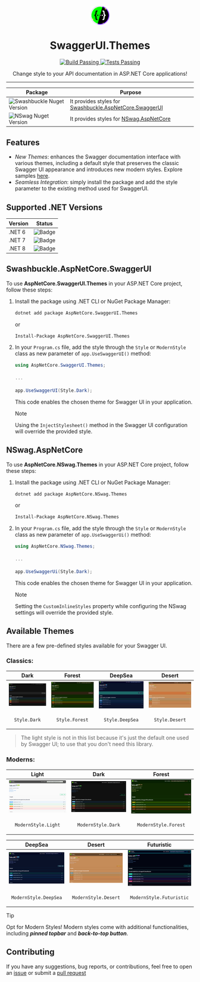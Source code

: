 ﻿<span align="center">

<p>
<img height="50" src="\build\icon.png" align="center">
</p>

# SwaggerUI.Themes

</span>
<p align="center">
	<a href="https://github.com/teociaps/SwaggerUI.Themes/actions/workflows/build.yml">
		<img alt="Build Passing" src="https://github.com/teociaps/SwaggerUI.Themes/actions/workflows/build.yml/badge.svg" />
	</a>
	<a href="https://github.com/teociaps/SwaggerUI.Themes/actions/workflows/test.yml">
		<img alt="Tests Passing" src="https://github.com/teociaps/SwaggerUI.Themes/actions/workflows/test.yml/badge.svg" />
	</a>
</p>
<span align="center">

Change style to your API documentation in ASP.NET Core applications!

</span>
<hr>

| Package | Purpose |
| ------- | ------- |
| ![Swashbuckle Nuget Version] | It provides styles for [Swashbuckle.AspNetCore.SwaggerUI] |
| ![NSwag Nuget Version] | It provides styles for [NSwag.AspNetCore] |


## Features
- _New Themes_: enhances the Swagger documentation interface with various themes, including a default style that preserves the classic Swagger UI appearance and introduces new modern styles. Explore samples [here](#available-themes).
- _Seamless Integration_: simply install the package and add the style parameter to the existing method used for SwaggerUI.


## Supported .NET Versions
| Version | Status        |
| ------- | ------------- |
| .NET 6  | ![Badge](https://img.shields.io/badge/Status-Supported-brightgreen) |
| .NET 7  | ![Badge](https://img.shields.io/badge/Status-Supported-brightgreen) |
| .NET 8  | ![Badge](https://img.shields.io/badge/Status-Supported-brightgreen) |


## Swashbuckle.AspNetCore.SwaggerUI
To use **AspNetCore.SwaggerUI.Themes** in your ASP.NET Core project, follow these steps:

1. Install the package using .NET CLI or NuGet Package Manager:

	```bash
	dotnet add package AspNetCore.SwaggerUI.Themes
	```

	or

	```bash
	Install-Package AspNetCore.SwaggerUI.Themes
	```

2. In your `Program.cs` file, add the style through the `Style` or `ModernStyle` class as new parameter of `app.UseSwaggerUI()` method:

	```csharp
	using AspNetCore.SwaggerUI.Themes;

	...

	app.UseSwaggerUI(Style.Dark);
	```

	This code enables the chosen theme for Swagger UI in your application.
	
	> [!NOTE]
	> Using the `InjectStylesheet()` method in the Swagger UI configuration will override the provided style.


## NSwag.AspNetCore

To use **AspNetCore.NSwag.Themes** in your ASP.NET Core project, follow these steps:

1. Install the package using .NET CLI or NuGet Package Manager:

	```bash
	dotnet add package AspNetCore.NSwag.Themes
	```

	or

	```bash
	Install-Package AspNetCore.NSwag.Themes
	```

2. In your `Program.cs` file, add the style through the `Style` or `ModernStyle` class as new parameter of `app.UseSwaggerUi()` method:

	```csharp
	using AspNetCore.NSwag.Themes;

	...

	app.UseSwaggerUi(Style.Dark);
	```

	This code enables the chosen theme for Swagger UI in your application.
	
	> [!NOTE]
	> Setting the `CustomInlineStyles` property while configuring the NSwag settings will override the provided style.


## Available Themes
There are a few pre-defined styles available for your Swagger UI.

### Classics:

| Dark | Forest | DeepSea | Desert |
|------|--------|---------|--------|
| ![dark style example image] | ![forest style example image] | ![deepSea style example image] | ![desert style example image] |
| <center><pre lang="csharp">`Style.Dark`</pre></center> | <center><pre lang="csharp">`Style.Forest`</pre></center> | <center><pre lang="csharp">`Style.DeepSea`</pre></center> | <center><pre lang="csharp">`Style.Desert`</pre></center> |

> The light style is not in this list because it's just the default one used by Swagger UI; to use that you don't need this library.

### Moderns:

| Light | Dark | Forest |
|-------|------|--------|
| ![modern light style example image] | ![modern dark style example image] | ![modern forest style example image] |
| <center><pre lang="csharp">`ModernStyle.Light`</pre></center> | <center><pre lang="csharp">`ModernStyle.Dark`</pre></center> | <center><pre lang="csharp">`ModernStyle.Forest`</pre></center> |

| DeepSea | Desert | Futuristic |
|---------|--------|------------|
| ![modern deepSea style example image] | ![modern desert style example image] | ![modern futuristic style example image] |
| <center><pre lang="csharp">`ModernStyle.DeepSea`</pre></center> | <center><pre lang="csharp">`ModernStyle.Desert`</pre></center> | <center><pre lang="csharp">`ModernStyle.Futuristic`</pre></center> |

> [!TIP]
> Opt for Modern Styles! Modern styles come with additional functionalities, including _**pinned topbar**_ and _**back-to-top button**_.


## Contributing
If you have any suggestions, bug reports, or contributions, feel free to open an [issue](https://github.com/teociaps/SwaggerUI.Themes/issues) or submit a [pull request](https://github.com/teociaps/SwaggerUI.Themes/pulls)


[Dark Style Example Image]: https://raw.githubusercontent.com/teociaps/SwaggerUI.Themes/main/samples/screenshots/default-dark.png
[Forest Style Example Image]: https://raw.githubusercontent.com/teociaps/SwaggerUI.Themes/main/samples/screenshots/default-forest.png
[DeepSea Style Example Image]: https://raw.githubusercontent.com/teociaps/SwaggerUI.Themes/main/samples/screenshots/default-deepsea.png
[Desert Style Example Image]: https://raw.githubusercontent.com/teociaps/SwaggerUI.Themes/main/samples/screenshots/default-desert.png

[Modern Light Style Example Image]: https://raw.githubusercontent.com/teociaps/SwaggerUI.Themes/main/samples/screenshots/modern-light.png
[Modern Dark Style Example Image]: https://raw.githubusercontent.com/teociaps/SwaggerUI.Themes/main/samples/screenshots/modern-dark.png
[Modern Forest Style Example Image]: https://raw.githubusercontent.com/teociaps/SwaggerUI.Themes/main/samples/screenshots/modern-forest.png
[Modern DeepSea Style Example Image]: https://raw.githubusercontent.com/teociaps/SwaggerUI.Themes/main/samples/screenshots/modern-deepsea.png
[Modern Desert Style Example Image]: https://raw.githubusercontent.com/teociaps/SwaggerUI.Themes/main/samples/screenshots/modern-desert.png
[Modern Futuristic Style Example Image]: https://raw.githubusercontent.com/teociaps/SwaggerUI.Themes/main/samples/screenshots/modern-futuristic.png


[Swashbuckle Nuget Version]: https://img.shields.io/nuget/v/AspNetCore.SwaggerUI.Themes?logo=nuget&label=AspNetCore.SwaggerUI.Themes&color=blue
[NSwag Nuget Version]: https://img.shields.io/nuget/v/AspNetCore.NSwag.Themes?logo=nuget&label=AspNetCore.NSwag.Themes&color=blue

[Swashbuckle.AspNetCore.SwaggerUI]: https://github.com/domaindrivendev/Swashbuckle.AspNetCore
[NSwag.AspNetCore]: https://github.com/RicoSuter/NSwag?tab=readme-ov-file#aspnet-and-aspnet-core